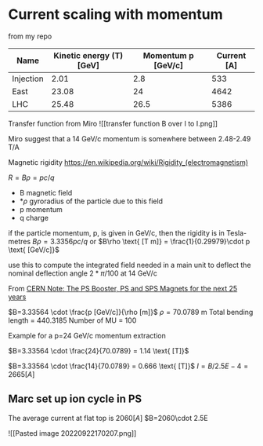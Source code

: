 # Current scaling with momentum

from my repo

| Name      | Kinetic energy (T) [GeV] | Momentum p [GeV/c] | Current [A] |
| --------- | -------------------- | ---------------- | --------- |
| Injection | 2.01                 | 2.8              | 533       |
| East      | 23.08                | 24               | 4642      |
| LHC       | 25.48                | 26.5             | 5386      |

Transfer function from Miro
![[transfer function B over I to I.png]]

Miro suggest that a 14 GeV/c momentum is somewhere between 2.48-2.49 T/A

Magnetic rigidity
https://en.wikipedia.org/wiki/Rigidity_(electromagnetism)

$R=B\rho=pc/q$
* B magnetic field
* *$\rho$ gyroradius of the particle due to this field
* p momentum
* q charge

if the particle momentum, p, is given in GeV/c, then the rigidity is in Tesla-metres $B\rho=3.3356pc/q$
or
$B\rho \text{ [T m]} = \frac{1}{0.29979}\cdot p \text{ [GeV/c]}$


use this to compute the integrated field needed in a main unit to deflect the nominal deflection angle $2*\pi/100$ at 14 GeV/c


From [CERN Note: The PS Booster, PS and SPS Magnets for the next 25 years](https://cds.cern.ch/record/1233948/files/CERN%20TE%20Note%202010-003.pdf)

$B=3.33564 \cdot \frac{p [GeV/c]}{\rho [m]}$
$\rho = 70.0789$ m
Total bending length = 440.3185
Number of MU = 100

Example for a p=24 GeV/c momentum extraction

$B=3.33564 \cdot \frac{24}{70.0789} = 1.14 \text{ [T]}$

$B=3.33564 \cdot \frac{14}{70.0789} = 0.666 \text{ [T]}$
$I=B/2.5E-4=2665 [A]$

## Marc set up ion cycle in PS

The average current at flat top is $2060 [A]$
$B=2060\cdot 2.5E


![[Pasted image 20220922170207.png]]